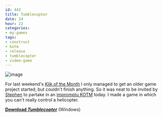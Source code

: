 ```yaml
---
id: 442
title: Tumblecopter
date: 24
hour: 22
categories:
- my-games
tags:
- construct
- kotm
- release
- tumblecopter
- video-game
---
```


![image](http://blog.agj.cl/wp-content/uploads/2010/03/tumblecopterscreen.png "Tumblecopter screenshot")

For last weekend's [Klik of the Month](http://blog.agj.cl/tag/kotm/) I only managed to get an older game project started, but couldn't finish anything. So it was neat to be invited by [Stephen](http://www.increpare.com/) to partake in an [impromptu KOTM](http://www.glorioustrainwrecks.com/node/1160) today. I made a game in which you can't really control a helicopter.

[**Download _Tumblecopter_**](http://www.agj.cl/files/games/tumblecopter.zip) (Windows)
